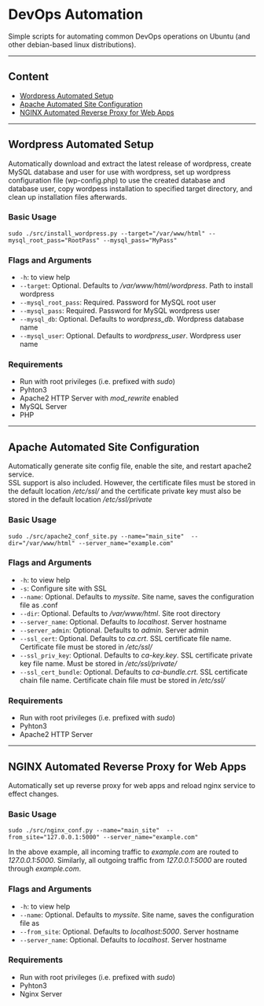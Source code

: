 # DevOps Automation
Simple scripts for automating common DevOps operations on Ubuntu 
(and other debian-based linux distributions).

-------------------------------------------------------------------------------
## Content
- [Wordpress Automated Setup](#Wordpress-Automated-Setup)  
- [Apache Automated Site Configuration](#Apache-Automated-Site-Configuration)  
- [NGINX Automated Reverse Proxy for Web Apps](#NGINX-Automated-Reverse-Proxy-for-Web-Apps)  

-------------------------------------------------------------------------------
## Wordpress Automated Setup
Automatically download and extract the latest release of wordpress, 
create MySQL database and user for use with wordpress, 
set up wordpress configuration file (wp-config.php) to use the created database 
and database user, 
copy wordpess installation to specified target directory, 
and clean up installation files afterwards.

### Basic Usage
```shell
sudo ./src/install_wordpress.py --target="/var/www/html" --mysql_root_pass="RootPass" --mysql_pass="MyPass"
```

### Flags and Arguments
- ```-h```: to view help
- ```--target```: Optional. Defaults to */var/www/html/wordpress*. Path to install wordpress
- ```--mysql_root_pass```: Required. Password for MySQL root user
- ```--mysql_pass```: Required. Password for MySQL wordpress user
- ```--mysql_db```: Optional. Defaults to *wordpress_db*. Wordpress database name
- ```--mysql_user```: Optional. Defaults to *wordpress_user*. Wordpress user name

### Requirements
- Run with root privileges (i.e. prefixed with *sudo*)
- Pyhton3
- Apache2 HTTP Server with *mod_rewrite* enabled
- MySQL Server
- PHP

-------------------------------------------------------------------------------
## Apache Automated Site Configuration
Automatically generate site config file, enable the site, 
and restart apache2 service.  
SSL support is also included. However, the certificate files must be 
stored in the default location */etc/ssl/* and the certificate private key must 
also be stored in the default location */etc/ssl/private*


### Basic Usage
```shell
sudo ./src/apache2_conf_site.py --name="main_site"  --dir="/var/www/html" --server_name="example.com"
```

### Flags and Arguments
- ```-h```: to view help
- ```-s```: Configure site with SSL
- ```--name```: Optional. Defaults to *myssite*. 
Site name, saves the configuration file as <name>.conf
- ```--dir```: Optional. Defaults to */var/www/html*. Site root directory
- ```--server_name```: Optional. Defaults to *localhost*. Server hostname
- ```--server_admin```: Optional. Defaults to *admin*. Server admin
- ```--ssl_cert```: Optional. Defaults to *ca.crt*. SSL certificate file name. 
Certificate file must be stored in */etc/ssl/*
- ```--ssl_priv_key```: Optional. Defaults to *ca-key.key*. SSL certificate 
private key file name. Must be stored in */etc/ssl/private/*
- ```--ssl_cert_bundle```: Optional. Defaults to *ca-bundle.crt*. SSL certificate 
chain file name. Certificate chain file must be stored in */etc/ssl/*

### Requirements
- Run with root privileges (i.e. prefixed with *sudo*)
- Pyhton3
- Apache2 HTTP Server 


-------------------------------------------------------------------------------
## NGINX Automated Reverse Proxy for Web Apps
Automatically set up reverse proxy for web apps and reload nginx service to effect changes.  

### Basic Usage
```shell
sudo ./src/nginx_conf.py --name="main_site"  --from_site="127.0.0.1:5000" --server_name="example.com"
```

In the above example, all incoming traffic to *example.com* are routed to *127.0.0.1:5000*. 
Similarly, all outgoing traffic from *127.0.0.1:5000* are routed through *example.com*.

### Flags and Arguments
- ```-h```: to view help
- ```--name```: Optional. Defaults to *myssite*. 
Site name, saves the configuration file as <name>
- ```--from_site```: Optional. Defaults to *localhost:5000*. Server hostname
- ```--server_name```: Optional. Defaults to *localhost*. Server hostname

### Requirements
- Run with root privileges (i.e. prefixed with *sudo*)
- Pyhton3
- Nginx Server